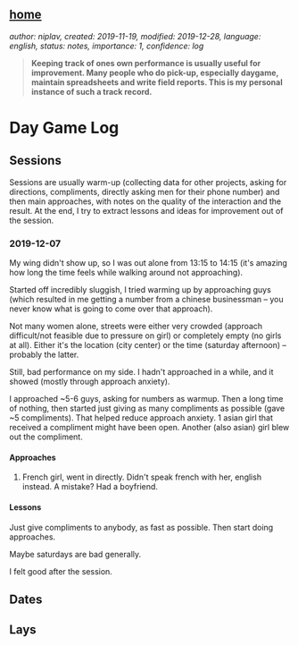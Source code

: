 [home](./index.md)
------------------

*author: niplav, created: 2019-11-19, modified: 2019-12-28, language: english, status: notes, importance: 1, confidence: log*

> __Keeping track of ones own performance is usually useful for
> improvement<!--TODO: find source!-->. Many people who do pick-up,
> especially daygame<!--TODO: links for those two-->, maintain
> spreadsheets and write field reports. This is my personal instance
> of such a track record.__

Day Game Log
============

Sessions
--------

Sessions are usually warm-up (collecting data for other projects, asking
for directions, compliments, directly asking men for their phone number)
and then main approaches, with notes on the quality of the interaction
and the result. At the end, I try to extract lessons and ideas for
improvement out of the session.

### 2019-12-07

My wing didn't show up, so I was out alone from 13:15 to 14:15 (it's
amazing how long the time feels while walking around not approaching).

Started off incredibly sluggish, I tried warming up by approaching guys
(which resulted in me getting a number from a chinese businessman –
you never know what is going to come over that approach).

Not many women alone, streets were either very crowded (approach
difficult/not feasible due to pressure on girl) or completely empty
(no girls at all). Either it's the location (city center) or the time
(saturday afternoon) – probably the latter.

Still, bad performance on my side. I hadn't approached in a while,
and it showed (mostly through approach anxiety).

I approached ~5-6 guys, asking for numbers as warmup. Then a long time
of nothing, then started just giving as many compliments as possible
(gave ~5 compliments). That helped reduce approach anxiety. 1 asian girl
that received a compliment might have been open. Another (also asian)
girl blew out the compliment.

#### Approaches

1.	French girl, went in directly. Didn't speak french with her,
	english instead.  A mistake? Had a boyfriend.

#### Lessons

Just give compliments to anybody, as fast as possible. Then start doing
approaches.

Maybe saturdays are bad generally.

I felt good after the session.

Dates
-----

Lays
----
